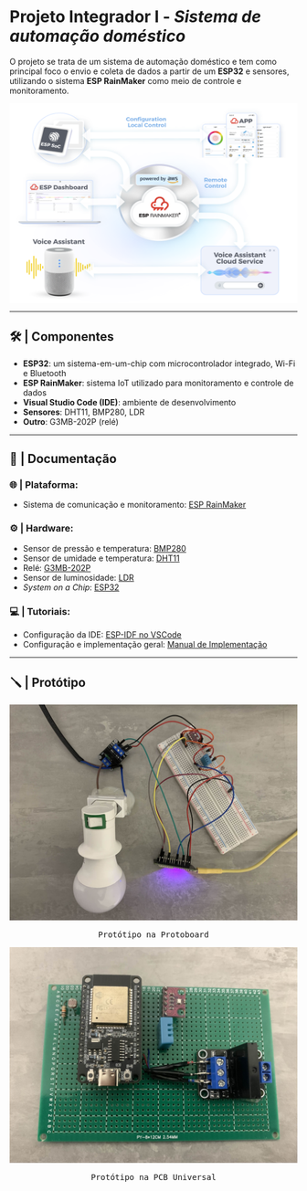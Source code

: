 # Projeto Integrador I - _Sistema de automação doméstico_

O projeto se trata de um sistema de automação doméstico e tem como principal foco o envio e coleta de dados a partir de um **ESP32** e sensores, utilizando o sistema **ESP RainMaker** como meio de controle e monitoramento.

<div align="center">
  </p>
    <img src = "img/rainmaker-acrhitecture.png"  width="600" height="350" align = center>
  </p>
</div>

---

## 🛠️ | Componentes

- **ESP32**: um sistema-em-um-chip com microcontrolador integrado, Wi-Fi e Bluetooth
- **ESP RainMaker**: sistema IoT utilizado para monitoramento e controle de dados
- **Visual Studio Code (IDE)**: ambiente de desenvolvimento
- **Sensores**: DHT11, BMP280, LDR
- **Outro**: G3MB-202P (relé)

---

## 📖 | Documentação

### 🌐 | Plataforma:
- Sistema de comunicação e monitoramento: [ESP RainMaker](ESPRainMaker.md)
  
### ⚙️ | Hardware:
- Sensor de pressão e temperatura: [BMP280](BMP280.md)
- Sensor de umidade e temperatura: [DHT11](DHT11.md)
- Relé: [G3MB-202P](G3MB-202P.md)
- Sensor de luminosidade: [LDR](LDR.md)
- *System on a Chip*: [ESP32](ESP32.md)

### 💻 | Tutoriais:
- Configuração da IDE: [ESP-IDF no VSCode](IDECONFIG.md)
- Configuração e implementação geral: [Manual de Implementação](MANUAL.md)

---

## 🪛 | Protótipo 

<kbd>
  <img src = "img/prototipo.jpg">
</p>
  <p align = center>
    Protótipo na Protoboard
  </p>
</kbd>

<kbd>
  <img src = "img/prototipo_pcb.jpg">
</p>
  <p align = center>
    Protótipo na PCB Universal
  </p>
</kbd>
